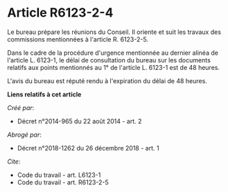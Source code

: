# Article R6123-2-4

Le bureau prépare les réunions du Conseil. Il oriente et suit les travaux des commissions mentionnées à l'article R.
6123-2-5. 

Dans le cadre de la procédure d'urgence mentionnée au dernier alinéa de l'article L. 6123-1, le délai de consultation du
bureau sur les documents relatifs aux points mentionnés au 1° de l'article L. 6123-1 est de 48 heures. 

L'avis du bureau est réputé rendu à l'expiration du délai de 48 heures.

**Liens relatifs à cet article**

_Créé par_:

  - Décret n°2014-965 du 22 août 2014 - art. 2

_Abrogé par_:

  - Décret n°2018-1262 du 26 décembre 2018 - art. 1

_Cite_:

  - Code du travail - art. L6123-1
  - Code du travail - art. R6123-2-5
